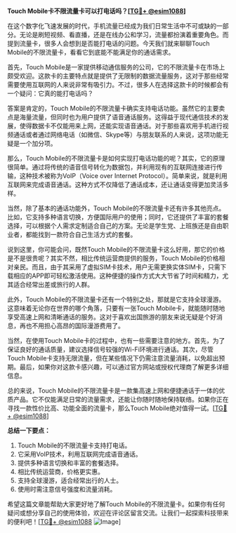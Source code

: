 **Touch Mobile卡不限流量卡可以打电话吗？[[TG💪+ @esim1088](https://t.me/s/esim1088)]**

在这个数字化飞速发展的时代，手机流量已经成为我们日常生活中不可或缺的一部分。无论是刷短视频、看直播，还是在线办公和学习，流量都扮演着重要角色。而提到流量卡，很多人会想到是否能打电话的问题。今天我们就来聊聊Touch Mobile的不限流量卡，看看它到底能不能满足你的通话需求。

首先，Touch Mobile是一家提供移动通信服务的公司，它的不限流量卡在市场上颇受欢迎。这款卡的主要特点就是提供了无限制的数据流量服务，这对于那些经常需要使用互联网的人来说非常有吸引力。不过，很多人在选择这款卡的时候都会有一个疑问：它真的能打电话吗？

答案是肯定的，Touch Mobile的不限流量卡确实支持电话功能。虽然它的主要卖点是海量流量，但同时也为用户提供了语音通话服务。这得益于现代通信技术的发展，使得数据卡不仅能用来上网，还能实现语音通话。对于那些喜欢用手机进行视频通话或者通过网络电话（如微信、Skype等）与朋友联系的人来说，这项功能无疑是一个加分项。

那么，Touch Mobile的不限流量卡是如何实现打电话功能的呢？其实，它的原理很简单。通过将传统的语音信号转化为数据包，并利用现有的互联网连接进行传输，这种技术被称为VoIP（Voice over Internet Protocol）。简单来说，就是利用互联网来完成语音通话。这种方式不仅降低了通话成本，还让通话变得更加灵活多样。

当然，除了基本的通话功能外，Touch Mobile的不限流量卡还有许多其他亮点。比如，它支持多种语言切换，方便国际用户的使用；同时，它还提供了丰富的套餐选择，可以根据个人需求定制适合自己的方案。无论是学生党、上班族还是自由职业者，都能找到一款符合自己生活方式的套餐。

说到这里，你可能会问，既然Touch Mobile的不限流量卡这么好用，那它的价格是不是很贵呢？其实不然，相比传统运营商提供的服务，Touch Mobile的价格相对亲民。而且，由于其采用了虚拟SIM卡技术，用户无需更换实体SIM卡，只需下载相应的APP即可轻松激活使用。这种便捷的操作方式大大节省了时间和精力，尤其适合经常出差或旅行的人群。

此外，Touch Mobile的不限流量卡还有一个特别之处，那就是它支持全球漫游。这意味着无论你在世界的哪个角落，只要有一张Touch Mobile卡，就能随时随地享受高速上网和清晰通话的服务。这对于喜欢出国旅游的朋友来说无疑是个好消息，再也不用担心高昂的国际漫游费用了。

当然，在使用Touch Mobile卡的过程中，也有一些需要注意的地方。首先，为了保证良好的通话质量，建议选择信号较强的Wi-Fi环境进行通话。其次，尽管Touch Mobile卡支持无限流量，但在某些情况下仍需注意流量消耗，以免超出预期。最后，如果你对这款卡感兴趣，可以通过官方网站或授权代理商了解更多详细信息。

总的来说，Touch Mobile的不限流量卡是一款集高速上网和便捷通话于一体的优质产品。它不仅能满足日常的流量需求，还能让你随时随地保持联络。如果你正在寻找一款性价比高、功能全面的流量卡，那么Touch Mobile绝对值得一试。[[TG💪+ @esim1088](https://t.me/s/esim1088)]

**总结一下要点：**
1. Touch Mobile的不限流量卡支持打电话。
2. 它采用VoIP技术，利用互联网完成语音通话。
3. 提供多种语言切换和丰富的套餐选择。
4. 相比传统运营商，价格更实惠。
5. 支持全球漫游，适合经常出行的人士。
6. 使用时需注意信号强度和流量消耗。

希望这篇文章能帮助大家更好地了解Touch Mobile的不限流量卡。如果你有任何疑问或想分享自己的使用体验，欢迎在评论区留言交流。让我们一起探索科技带来的便利吧！[[TG💪+ @esim1088](https://t.me/s/esim1088) ![Image](https://i.postimg.cc/4NQfJmqS/Snipaste-2025-05-13-00-14-12.png)]
